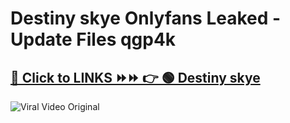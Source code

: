 
 # Destiny skye Onlyfans Leaked - Update Files qgp4k

## <h2><a href="https://clipsfans.com/Destiny_skye&ref=git">🔗 Click to LINKS ⏩⏩ 👉 🟢 Destiny skye </a></h2>

<a href="https://clipsfans.com/Destiny_skye&ref=git" rel="nofollow" data-target="animated-image.originalLink"><img src="https://i.ibb.co.com/xMMVF88/686577567.gif" alt="Viral Video Original" style="max-width: 100%; display: inline-block;" data-target="animated-image.originalImage"></a>

